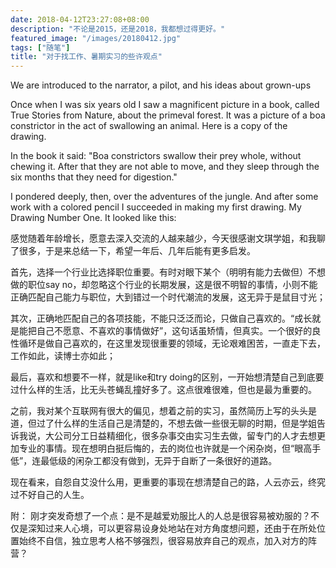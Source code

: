 ```yaml
---
date: 2018-04-12T23:27:08+08:00
description: "不论是2015，还是2018，我都想过得更好。"
featured_image: "/images/20180412.jpg"
tags: ["随笔"]
title: "对于找工作、暑期实习的些许观点"
---
```

We are introduced to the narrator, a pilot, and his ideas about grown-ups

Once when I was six years old I saw a magnificent picture in a book, called True Stories from Nature, about the primeval forest. It was a picture of a boa constrictor in the act of swallowing an animal. Here is a copy of the drawing.

In the book it said: "Boa constrictors swallow their prey whole, without chewing it. After that they are not able to move, and they sleep through the six months that they need for digestion."

I pondered deeply, then, over the adventures of the jungle. And after some work with a colored pencil I succeeded in making my first drawing. My Drawing Number One. It looked like this:

感觉随着年龄增长，愿意去深入交流的人越来越少，今天很感谢文琪学姐，和我聊了很多，于是来总结一下，希望一年后、几年后能有更多启发。

首先，选择一个行业比选择职位重要。有时对眼下某个（明明有能力去做但）不想做的职位say no，却忽略这个行业的长期发展，这是很不明智的事情，小则不能正确匹配自己能力与职位，大到错过一个时代潮流的发展，这无异于是鼠目寸光；

其次，正确地匹配自己的各项技能，不能只泛泛而论，只做自己喜欢的。“成长就是能把自己不愿意、不喜欢的事情做好”，这句话虽矫情，但真实。一个很好的良性循环是做自己喜欢的，在这里发现很重要的领域，无论艰难困苦，一直走下去，工作如此，读博士亦如此；

最后，喜欢和想要不一样，就是like和try doing的区别，一开始想清楚自己到底要过什么样的生活，比无头苍蝇乱撞好多了。这点很难很难，但也是最为重要的。

之前，我对某个互联网有很大的偏见，想着之前的实习，虽然简历上写的头头是道，但过了什么样的生活自己是清楚的，不想去做一些很无聊的时期，但是学姐告诉我说，大公司分工日益精细化，很多杂事交由实习生去做，留专门的人才去想更加专业的事情。现在想明白挺后悔的，去的岗位也许就是一个闲杂岗，但“眼高手低”，连最低级的闲杂工都没有做到，无异于自断了一条很好的道路。

现在看来，自怨自艾没什么用，更重要的事现在想清楚自己的路，人云亦云，终究过不好自己的人生。

附：
刚才突发奇想了一个点：是不是越爱劝服比人的人总是很容易被劝服的？不仅是深知过来人心境，可以更容易设身处地站在对方角度想问题，还由于在所处位置始终不自信，独立思考人格不够强烈，很容易放弃自己的观点，加入对方的阵营？


